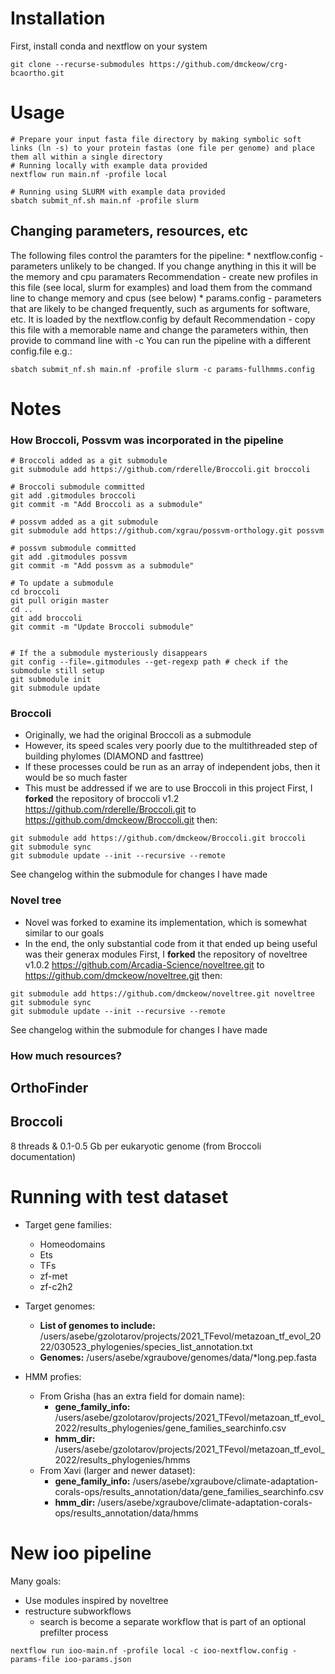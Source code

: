 # Installation
First, install conda and nextflow on your system
```
git clone --recurse-submodules https://github.com/dmckeow/crg-bcaortho.git
```
# Usage
```
# Prepare your input fasta file directory by making symbolic soft links (ln -s) to your protein fastas (one file per genome) and place them all within a single directory
# Running locally with example data provided
nextflow run main.nf -profile local

# Running using SLURM with example data provided
sbatch submit_nf.sh main.nf -profile slurm
```
## Changing parameters, resources, etc
The following files control the paramters for the pipeline:
    * nextflow.config - parameters unlikely to be changed. If you change anything in this it will be the memory and cpu paramaters
        Recommendation - create new profiles in this file (see local, slurm for examples) and load them from the command line to change memory and cpus (see below)
    * params.config - parameters that are likely to be changed frequently, such as arguments for software, etc. It is loaded by the nextflow.config by default
        Recommendation - copy this file with a memorable name and change the parameters within, then provide to command line with -c
You can run the pipeline with a different config.file e.g.:
```
sbatch submit_nf.sh main.nf -profile slurm -c params-fullhmms.config

```

# Notes
### How Broccoli, Possvm was incorporated in the pipeline

```
# Broccoli added as a git submodule
git submodule add https://github.com/rderelle/Broccoli.git broccoli

# Broccoli submodule committed
git add .gitmodules broccoli
git commit -m "Add Broccoli as a submodule"

# possvm added as a git submodule
git submodule add https://github.com/xgrau/possvm-orthology.git possvm

# possvm submodule committed
git add .gitmodules possvm
git commit -m "Add possvm as a submodule"

# To update a submodule
cd broccoli
git pull origin master
cd ..
git add broccoli
git commit -m "Update Broccoli submodule"


# If the a submodule mysteriously disappears
git config --file=.gitmodules --get-regexp path # check if the submodule still setup
git submodule init
git submodule update
```
### Broccoli

* Originally, we had the original Broccoli as a submodule
* However, its speed scales very poorly due to the multithreaded step of building phylomes (DIAMOND and fasttree)
* If these processes could be run as an array of independent jobs, then it would be so much faster
* This must be addressed if we are to use Broccoli in this project
First, I **forked** the repository of broccoli v1.2 https://github.com/rderelle/Broccoli.git to https://github.com/dmckeow/Broccoli.git then:
```
git submodule add https://github.com/dmckeow/Broccoli.git broccoli
git submodule sync
git submodule update --init --recursive --remote
```
See changelog within the submodule for changes I have made

### Novel tree
* Novel was forked to examine its implementation, which is somewhat similar to our goals
* In the end, the only substantial code from it that ended up being useful was their generax modules
First, I **forked** the repository of noveltree v1.0.2 https://github.com/Arcadia-Science/noveltree.git to https://github.com/dmckeow/noveltree.git then:
```
git submodule add https://github.com/dmckeow/noveltree.git noveltree
git submodule sync
git submodule update --init --recursive --remote
```
See changelog within the submodule for changes I have made


### How much resources?
## OrthoFinder

## Broccoli
8 threads & 0.1-0.5 Gb per eukaryotic genome (from Broccoli documentation)


# Running with test dataset

* Target gene families:
    * Homeodomains
    * Ets
    * TFs
    * zf-met
    * zf-c2h2

* Target genomes:
    * **List of genomes to include:** /users/asebe/gzolotarov/projects/2021_TFevol/metazoan_tf_evol_2022/030523_phylogenies/species_list_annotation.txt
    * **Genomes:** /users/asebe/xgraubove/genomes/data/*long.pep.fasta

* HMM profies:
    * From Grisha (has an extra field for domain name):
        * **gene_family_info:** /users/asebe/gzolotarov/projects/2021_TFevol/metazoan_tf_evol_2022/results_phylogenies/gene_families_searchinfo.csv
        * **hmm_dir:** /users/asebe/gzolotarov/projects/2021_TFevol/metazoan_tf_evol_2022/results_phylogenies/hmms
    * From Xavi (larger and newer dataset):
        * **gene_family_info:** /users/asebe/xgraubove/climate-adaptation-corals-ops/results_annotation/data/gene_families_searchinfo.csv
        * **hmm_dir:** /users/asebe/xgraubove/climate-adaptation-corals-ops/results_annotation/data/hmms



# New ioo pipeline
Many goals:
* Use modules inspired by noveltree
* restructure subworkflows
  * search is become a separate workflow that is part of an optional prefilter process
```
nextflow run ioo-main.nf -profile local -c ioo-nextflow.config -params-file ioo-params.json
```